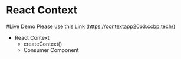 # React Context

#Live Demo Please use this Link (https://contextapp20p3.ccbp.tech/)

- React Context
  - createContext()
  - Consumer Component
